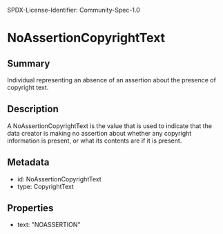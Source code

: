 SPDX-License-Identifier: Community-Spec-1.0

# NoAssertionCopyrightText

## Summary

Individual representing an absence of an assertion about the presence of copyright text.

## Description

A NoAssertionCopyrightText is the value that is used to indicate
that the data creator is making no assertion about whether
any copyright information is present,
or what its contents are if it is present.

## Metadata

- id: NoAssertionCopyrightText
- type: CopyrightText

## Properties

- text: "NOASSERTION"

